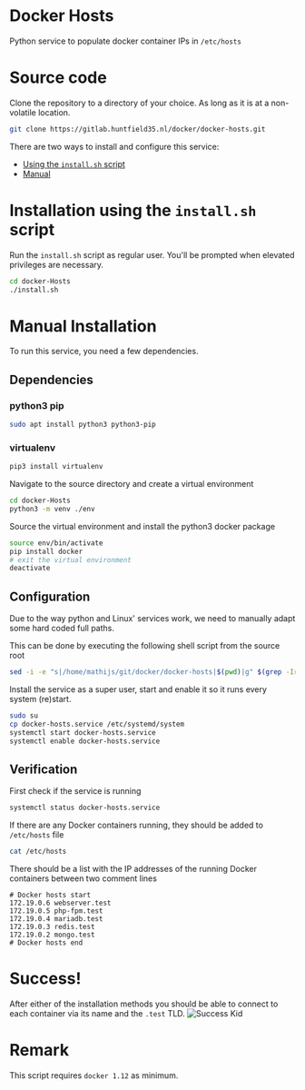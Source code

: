 # Docker Hosts
Python service to populate docker container IPs in `/etc/hosts`

# Source code
Clone the repository to a directory of your choice. As long as it is at a non-volatile location.

```sh
git clone https://gitlab.huntfield35.nl/docker/docker-hosts.git
```

There are two ways to install and configure this service:
* [Using the `install.sh` script](#installation-using-the-installsh-script)
* [Manual](#manual-installation)

# Installation using the `install.sh` script
Run the `install.sh` script as regular user. You'll be prompted when elevated privileges are necessary.
```sh
cd docker-Hosts
./install.sh
```

# Manual Installation

To run this service, you need a few dependencies.
## Dependencies

### python3 pip
```sh
sudo apt install python3 python3-pip
```

### virtualenv
```sh
pip3 install virtualenv
```

Navigate to the source directory and create a virtual environment
```sh
cd docker-Hosts
python3 -m venv ./env
```

Source the virtual environment and install the python3 docker package
```sh
source env/bin/activate
pip install docker
# exit the virtual environment
deactivate
```

## Configuration
Due to the way python and Linux' services work, we need to manually adapt some hard coded full paths.

This can be done by executing the following shell script from the source root
```sh
sed -i -e "s|/home/mathijs/git/docker/docker-hosts|$(pwd)|g" $(grep -Irl /home/mathijs/git/docker/docker-hosts)
```

Install the service as a super user, start and enable it so it runs every system (re)start.
```sh
sudo su
cp docker-hosts.service /etc/systemd/system
systemctl start docker-hosts.service
systemctl enable docker-hosts.service
```

## Verification
First check if the service is running
```sh
systemctl status docker-hosts.service
```

If there are any Docker containers running, they should be added to `/etc/hosts` file
```sh
cat /etc/hosts
```

There should be a list with the IP addresses of the running Docker containers between two comment lines
```
# Docker hosts start
172.19.0.6 webserver.test
172.19.0.5 php-fpm.test
172.19.0.4 mariadb.test
172.19.0.3 redis.test
172.19.0.2 mongo.test
# Docker hosts end
```

# Success!
After either of the installation methods you should be able to connect to each container via its name and the `.test` TLD.
![Success Kid](http://mrwgifs.com/wp-content/uploads/2013/08/Success-Kid-Meme-Gif.gif)

# Remark
This script requires `docker 1.12` as minimum.

